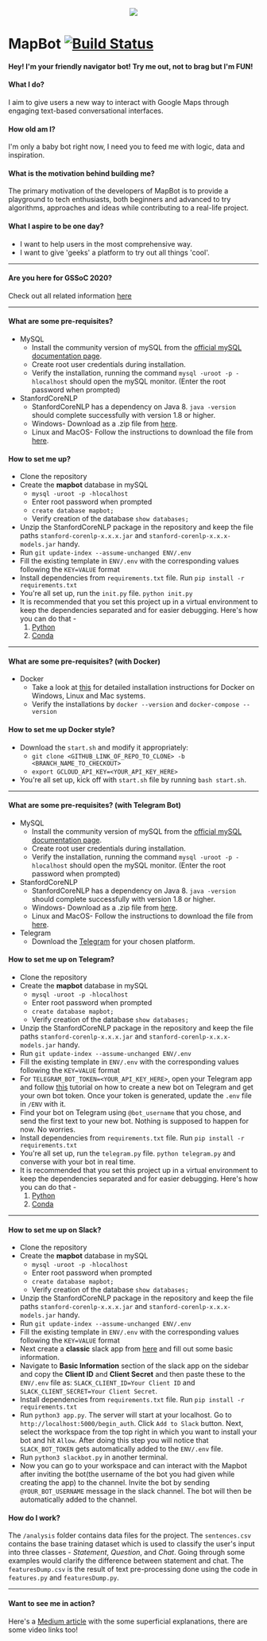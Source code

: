 <p align="center">
  <img src="https://forthebadge.com/images/badges/made-with-python.svg">
</p>

# MapBot  [![Build Status](https://travis-ci.com/vishakha-lall/MapBot.svg?branch=gssoc-master)](https://travis-ci.com/vishakha-lall/MapBot)

#### Hey! I'm your friendly navigator bot! Try me out, not to brag but I'm FUN!



#### What I do?

I aim to give users a new way to interact with Google Maps through engaging text-based conversational interfaces.

#### How old am I?

I'm only a baby bot right now, I need you to feed me with logic, data and inspiration.

#### What is the motivation behind building me?

The primary motivation of the developers of MapBot is to provide a playground to tech enthusiasts, both beginners and advanced to try algorithms, approaches and ideas while contributing to a real-life project.

#### What I aspire to be one day?

- I want to help users in the most comprehensive way.
- I want to give 'geeks' a platform to try out all things 'cool'.

------

#### Are you here for GSSoC 2020?

Check out all related information [here](GSSoC.md)

------

#### What are some pre-requisites?

- MySQL
  - Install the community version of mySQL from the [official mySQL documentation page](https://dev.mysql.com/doc/mysql-installation-excerpt/5.7/en/).
  - Create root user credentials during installation.
  - Verify the installation, running the command  `mysql -uroot -p -hlocalhost` should open the mySQL monitor. (Enter the root password when prompted)
- StanfordCoreNLP
  - StanfordCoreNLP has a dependency on Java 8. `java -version` should complete successfully with version 1.8 or higher.
  - Windows- Download as a .zip file from [here](https://stanfordnlp.github.io/CoreNLP/download.html).  
  - Linux and MacOS- Follow the instructions to download the file from [here](https://stanfordnlp.github.io/CoreNLP/download.html).

#### How to set me up?

- Clone the repository
- Create the **mapbot** database in mySQL
  -  `mysql -uroot -p -hlocalhost`
  - Enter root password when prompted
  - `create database mapbot;`
  - Verify creation of the database `show databases;`
- Unzip the StanfordCoreNLP package in the repository and keep the file paths `stanford-corenlp-x.x.x.jar` and `stanford-corenlp-x.x.x-models.jar` handy.
- Run `git update-index --assume-unchanged ENV/.env`
- Fill the existing template in `ENV/.env` with the corresponding values following the `KEY=VALUE` format
- Install dependencies from `requirements.txt` file. Run `pip install -r requirements.txt`
- You're all set up, run the `init.py` file. `python init.py`
- It is recommended that you set this project up in a virtual environment to keep the dependencies separated and for easier debugging. Here's how you can do that -
    1. [Python](https://realpython.com/python-virtual-environments-a-primer/#why-the-need-for-virtual-environments)
    2. [Conda](https://docs.conda.io/projects/conda/en/latest/user-guide/tasks/manage-environments.html)

------

#### What are some pre-requisites? (with Docker)

- Docker
  - Take a look at [this](https://docs.docker.com/install/) for detailed installation instructions for Docker on Windows, Linux and Mac systems.
  - Verify the installations by `docker --version` and `docker-compose --version`

#### How to set me up Docker style?
- Download the `start.sh` and modify it appropriately:
    - `git clone <GITHUB_LINK_OF_REPO_TO_CLONE> -b <BRANCH_NAME_TO_CHECKOUT>`
    - `export GCLOUD_API_KEY=<YOUR_API_KEY_HERE>`
- You're all set up, kick off with `start.sh` file by running `bash start.sh`.

------

#### What are some pre-requisites? (with Telegram Bot)

- MySQL
  - Install the community version of mySQL from the [official mySQL documentation page](https://dev.mysql.com/doc/mysql-installation-excerpt/5.7/en/).
  - Create root user credentials during installation.
  - Verify the installation, running the command  `mysql -uroot -p -hlocalhost` should open the mySQL monitor. (Enter the root password when prompted)
- StanfordCoreNLP
  - StanfordCoreNLP has a dependency on Java 8. `java -version` should complete successfully with version 1.8 or higher.
  - Windows- Download as a .zip file from [here](https://stanfordnlp.github.io/CoreNLP/download.html).  
  - Linux and MacOS- Follow the instructions to download the file from [here](https://stanfordnlp.github.io/CoreNLP/download.html).
- Telegram
  - Download the [Telegram](https://telegram.org/apps) for your chosen platform.

#### How to set me up on Telegram?

- Clone the repository
- Create the **mapbot** database in mySQL
  -  `mysql -uroot -p -hlocalhost`
  - Enter root password when prompted
  - `create database mapbot;`
  - Verify creation of the database `show databases;`
- Unzip the StanfordCoreNLP package in the repository and keep the file paths `stanford-corenlp-x.x.x.jar` and `stanford-corenlp-x.x.x-models.jar` handy.
- Run `git update-index --assume-unchanged ENV/.env`
- Fill the existing template in `ENV/.env` with the corresponding values following the `KEY=VALUE` format
- For `TELEGRAM_BOT_TOKEN=<YOUR_API_KEY_HERE>`, open your Telegram app and follow [this](https://core.telegram.org/bots#creating-a-new-bot) tutorial on how to create a new bot on Telegram and get your own bot token. Once your token is generated, update the `.env` file in `/ENV` with it.
- Find your bot on Telegram using `@bot_username` that you chose, and send the first text to your new bot. Nothing is supposed to happen for now. No worries.
- Install dependencies from `requirements.txt` file. Run `pip install -r requirements.txt`
- You're all set up, run the `telegram.py` file. `python telegram.py` and converse with your bot in real time.
- It is recommended that you set this project up in a virtual environment to keep the dependencies separated and for easier debugging. Here's how you can do that -
    1. [Python](https://realpython.com/python-virtual-environments-a-primer/#why-the-need-for-virtual-environments)
    2. [Conda](https://docs.conda.io/projects/conda/en/latest/user-guide/tasks/manage-environments.html)
------

#### How to set me up on Slack?

- Clone the repository
- Create the **mapbot** database in mySQL
  -  `mysql -uroot -p -hlocalhost`
  - Enter root password when prompted
  - `create database mapbot;`
  - Verify creation of the database `show databases;`
- Unzip the StanfordCoreNLP package in the repository and keep the file paths `stanford-corenlp-x.x.x.jar` and `stanford-corenlp-x.x.x-models.jar` handy.
- Run `git update-index --assume-unchanged ENV/.env`
- Fill the existing template in `ENV/.env` with the corresponding values following the `KEY=VALUE` format
- Next create a **classic** slack app from [here](https://api.slack.com/apps?new_classic_app=1) and fill out some basic information.
- Navigate to **Basic Information** section of the slack app on the sidebar and copy the **Client ID** and **Client Secret** and then paste these to the `ENV/.env` file as: `SLACK_CLIENT_ID=Your Client ID` and `SLACK_CLIENT_SECRET=Your Client Secret`.
- Install dependencies from `requirements.txt` file. Run `pip install -r requirements.txt`
- Run `python3 app.py`. The server will start at your localhost. Go to `http://localhost:5000/begin_auth`. Click `Add to Slack` button. Next, select the workspace from the top right in which you want to install your bot and hit `Allow`. After doing this step you will notice that `SLACK_BOT_TOKEN` gets automatically added to the `ENV/.env` file.
- Run `python3 slackbot.py` in another terminal.
- Now you can go to your workspace and can interact with the Mapbot after inviting the bot(the username of the bot you had given while creating the app) to the channel. Invite the bot by sending `@YOUR_BOT_USERNAME` message in the slack channel. The bot will then be automatically added to the channel.


#### How do I work?

The `/analysis` folder contains data files for the project. The `sentences.csv` contains the base training dataset which is used to classify the user's input into three classes - *Statement*, *Question*, and *Chat*. Going through some examples would clarify the difference between statement and chat. The `featuresDump.csv` is the result of text pre-processing done using the code in `features.py` and `featuresDump.py`.

------
#### Want to see me in action?

Here's a [Medium article](http://bit.ly/39Y9WCq) with the some superficial explanations, there are some video links too!
